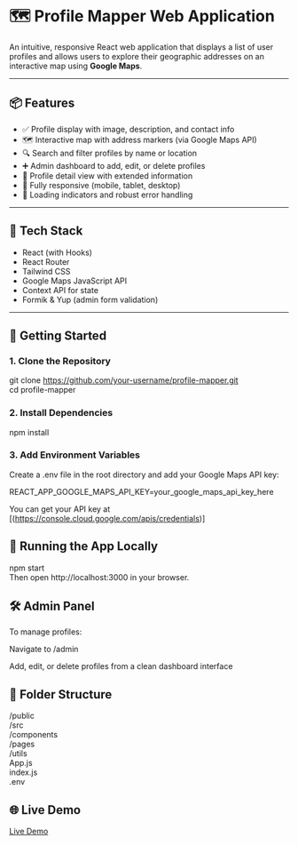 # 🗺️ Profile Mapper Web Application

An intuitive, responsive React web application that displays a list of user profiles and allows users to explore their geographic addresses on an interactive map using **Google Maps**.

---

## 📦 Features

- ✅ Profile display with image, description, and contact info
- 🗺️ Interactive map with address markers (via Google Maps API)
- 🔍 Search and filter profiles by name or location
- ➕ Admin dashboard to add, edit, or delete profiles
- 🧾 Profile detail view with extended information
- 📱 Fully responsive (mobile, tablet, desktop)
- 🚦 Loading indicators and robust error handling

---

## 🧰 Tech Stack

- React (with Hooks)
- React Router
- Tailwind CSS
- Google Maps JavaScript API
- Context API for state
- Formik & Yup (admin form validation)

---

## 🚀 Getting Started

### 1. Clone the Repository

git clone https://github.com/your-username/profile-mapper.git <br/>
cd profile-mapper

### 2. Install Dependencies

npm install

### 3. Add Environment Variables

Create a .env file in the root directory and add your Google Maps API key: <br/>

REACT_APP_GOOGLE_MAPS_API_KEY=your_google_maps_api_key_here <br/>

You can get your API key at [(https://console.cloud.google.com/apis/credentials)]

## 🧪 Running the App Locally

npm start <br/>
Then open http://localhost:3000 in your browser.

## 🛠 Admin Panel
To manage profiles:

Navigate to /admin <br/>

Add, edit, or delete profiles from a clean dashboard interface <br/>


## 🧼 Folder Structure

/public  <br/>
/src <br/>
  /components <br/>
  /pages <br/>
  /utils <br/>
  App.js  <br/>
  index.js  <br/>
.env  <br/>

## 🌐 Live Demo

[Live Demo](https://go.glideapps.com/template/RALcUsL4eD1BXhP4Ax3M-template-published?privateTemplateToken=yOZ8Uc3350qn5p2Dle7l)


